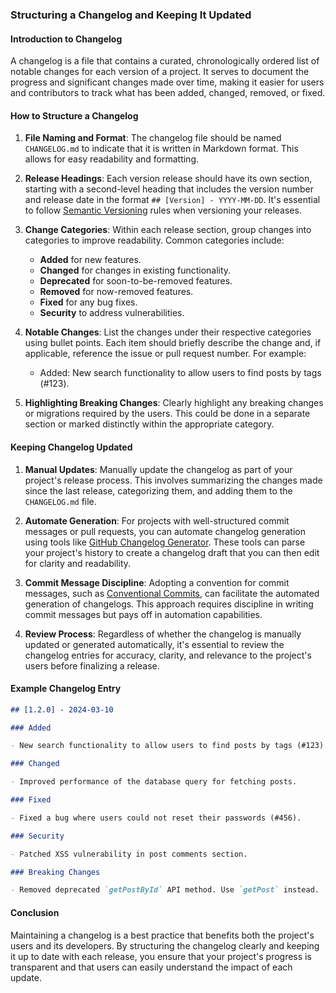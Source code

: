 ### Structuring a Changelog and Keeping It Updated

#### Introduction to Changelog

A changelog is a file that contains a curated, chronologically ordered list of notable changes for each version of a project. It serves to document the progress and significant changes made over time, making it easier for users and contributors to track what has been added, changed, removed, or fixed.

#### How to Structure a Changelog

1. **File Naming and Format**: The changelog file should be named `CHANGELOG.md` to indicate that it is written in Markdown format. This allows for easy readability and formatting.
2. **Release Headings**: Each version release should have its own section, starting with a second-level heading that includes the version number and release date in the format `## [Version] - YYYY-MM-DD`. It's essential to follow [Semantic Versioning](https://semver.org/) rules when versioning your releases.

3. **Change Categories**: Within each release section, group changes into categories to improve readability. Common categories include:

   - **Added** for new features.
   - **Changed** for changes in existing functionality.
   - **Deprecated** for soon-to-be-removed features.
   - **Removed** for now-removed features.
   - **Fixed** for any bug fixes.
   - **Security** to address vulnerabilities.

4. **Notable Changes**: List the changes under their respective categories using bullet points. Each item should briefly describe the change and, if applicable, reference the issue or pull request number. For example:

   - Added: New search functionality to allow users to find posts by tags (#123).

5. **Highlighting Breaking Changes**: Clearly highlight any breaking changes or migrations required by the users. This could be done in a separate section or marked distinctly within the appropriate category.

#### Keeping Changelog Updated

1. **Manual Updates**: Manually update the changelog as part of your project's release process. This involves summarizing the changes made since the last release, categorizing them, and adding them to the `CHANGELOG.md` file.

2. **Automate Generation**: For projects with well-structured commit messages or pull requests, you can automate changelog generation using tools like [GitHub Changelog Generator](https://github.com/github-changelog-generator/github-changelog-generator). These tools can parse your project's history to create a changelog draft that you can then edit for clarity and readability.

3. **Commit Message Discipline**: Adopting a convention for commit messages, such as [Conventional Commits](https://www.conventionalcommits.org/), can facilitate the automated generation of changelogs. This approach requires discipline in writing commit messages but pays off in automation capabilities.

4. **Review Process**: Regardless of whether the changelog is manually updated or generated automatically, it's essential to review the changelog entries for accuracy, clarity, and relevance to the project's users before finalizing a release.

#### Example Changelog Entry

```markdown
## [1.2.0] - 2024-03-10

### Added

- New search functionality to allow users to find posts by tags (#123).

### Changed

- Improved performance of the database query for fetching posts.

### Fixed

- Fixed a bug where users could not reset their passwords (#456).

### Security

- Patched XSS vulnerability in post comments section.

### Breaking Changes

- Removed deprecated `getPostById` API method. Use `getPost` instead.
```

#### Conclusion

Maintaining a changelog is a best practice that benefits both the project's users and its developers. By structuring the changelog clearly and keeping it up to date with each release, you ensure that your project's progress is transparent and that users can easily understand the impact of each update.
